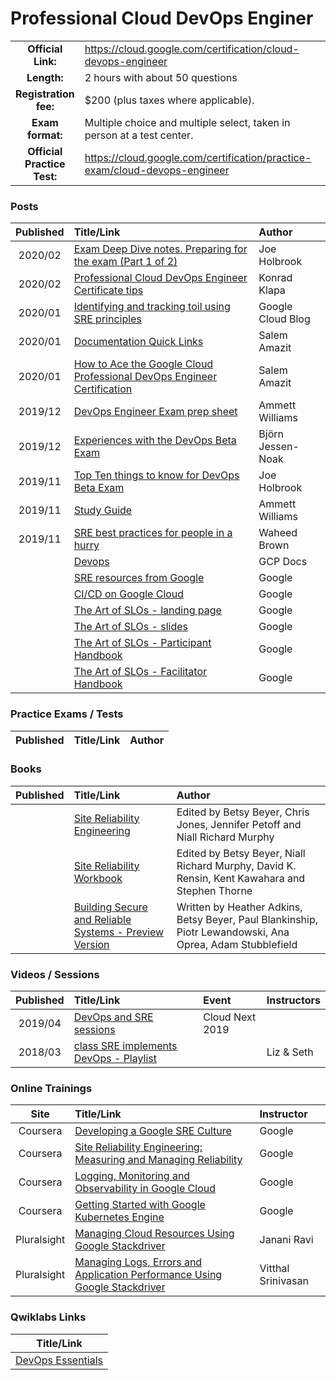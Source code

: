# Professional Cloud DevOps Enginer

| | | |
| :---:         |     :---      |          :--- |
| **Official Link:** | https://cloud.google.com/certification/cloud-devops-engineer | 
| **Length:** | 2 hours with about 50 questions | 
| **Registration fee:** | $200 (plus taxes where applicable). | 
| **Exam format:** | Multiple choice and multiple select, taken in person at a test center. | 
| **Official Practice Test:** | https://cloud.google.com/certification/practice-exam/cloud-devops-engineer | 

### Posts
| Published | Title/Link | Author |
| :---:         |     :---      |          :--- |
| 2020/02 | [Exam Deep Dive notes. Preparing for the exam (Part 1 of 2)](https://myblockchainexperts.org/2020/02/19/gcp-professional-devops-engineer-exam-deep-dive-notes-preparing-for-the-exam-part-1-of-2/) | Joe Holbrook |
| 2020/02 | [Professional Cloud DevOps Engineer Certificate tips](https://gcpfellow.com/2020/02/02/professional-cloud-devops-engineer-certificate-tips/) | Konrad Klapa |
| 2020/01 | [Identifying and tracking toil using SRE principles](https://cloud.google.com/blog/products/management-tools/identifying-and-tracking-toil-using-sre-principles) | Google Cloud Blog |
| 2020/01 | [Documentation Quick Links](https://drive.google.com/file/d/1C3lEJC8mJR6w6fFoSQWRKKY054jltj7f/view) | Salem Amazit |
| 2020/01 | [How to Ace the Google Cloud Professional DevOps Engineer Certification](https://www.linkedin.com/pulse/how-ace-google-cloud-professional-devops-engineer-salem-amazit/) | Salem Amazit |
| 2019/12 | [DevOps Engineer Exam prep sheet](https://www.linkedin.com/pulse/google-cloud-professional-devops-engineer-exam-prep-sheet-williams/?published=t) | Ammett Williams |
| 2019/12 | [Experiences with the DevOps Beta Exam](https://www.linkedin.com/pulse/experiences-google-cloud-platform-devops-beta-exam-bj%25C3%25B6rn-jessen-noak/) | Björn Jessen-Noak |
| 2019/11 | [Top Ten things to know for DevOps Beta Exam](https://myblockchainexperts.org/2019/11/17/top-ten-things-to-know-for-google-cloud-professional-devops-engineer-beta-exam/) | Joe Holbrook |
| 2019/11 | [Study Guide](https://drive.google.com/file/d/1TU8i3-YbJ6xIa1aiaM9-Zf9iLYWl2q2O/view) | Ammett Williams |
| 2019/11 | [SRE best practices for people in a hurry](https://medium.com/@waheedbrown/sre-best-practices-for-people-in-a-hurry-c49f89786b51) | Waheed Brown |
| | [Devops](https://cloud.google.com/devops/) | GCP Docs |
| | [SRE resources from Google](https://landing.google.com/sre/resources/) | Google |
| | [CI/CD on Google Cloud](https://cloud.google.com/docs/ci-cd/) | Google |
| | [The Art of SLOs - landing page](https://landing.google.com/sre/resources/practicesandprocesses/art-of-slos/) | Google |
| | [The Art of SLOs - slides](https://docs.google.com/presentation/d/1qcQ6alG_qUg3qWf733ZsDnTggwzqe4PZICrFXZ1zQZs/edit#slide=id.g75945b48fe_0_0) | Google |
| | [The Art of SLOs - Participant Handbook](https://docs.google.com/document/d/11qMVVdn95tyGvYiVA5HwjlIV750-gYiT-dJCNS0ZPE0/edit) | Google |
| | [The Art of SLOs - Facilitator Handbook](https://docs.google.com/document/d/1S-L2AWwNAgLwhPfPBG5qKww02k9Dj3LcCW0mlI1aURs/edit) | Google |

### Practice Exams / Tests
| Published | Title/Link | Author |
| :---:         |     :---      |          :--- |

### Books
| Published | Title/Link | Author |
| :---:         |     :---      |          :--- |
| | [Site Reliability Engineering](https://landing.google.com/sre/sre-book/toc/index.html) | Edited by Betsy Beyer, Chris Jones, Jennifer Petoff and Niall Richard Murphy |
| | [Site Reliability Workbook](https://landing.google.com/sre/workbook/toc/) | Edited by Betsy Beyer, Niall Richard Murphy, David K. Rensin, Kent Kawahara and Stephen Thorne |
| | [Building Secure and Reliable Systems - Preview Version](https://landing.google.com/sre/resources/foundationsandprinciples/srs-book/) | Written by Heather Adkins, Betsy Beyer, Paul Blankinship, Piotr Lewandowski, Ana Oprea, Adam Stubblefield |

### Videos / Sessions
| Published | Title/Link | Event | Instructors |
| :---:         |     :---      |          :--- |          :--- | 
| 2019/04 | [DevOps and SRE sessions](https://www.youtube.com/playlist?list=PLIivdWyY5sqISlOXDGGK-SeUCvsxtB1c0)  | Cloud Next 2019 | |
| 2018/03 | [class SRE implements DevOps - Playlist](https://www.youtube.com/watch?v=uTEL8Ff1Zvk&list=PLIivdWyY5sqJrKl7D2u-gmis8h9K66qoj)  | | Liz & Seth |

### Online Trainings
| Site | Title/Link | Instructor |
| :---:         |     :---      |          :--- |
| Coursera | [Developing a Google SRE Culture](https://www.coursera.org/learn/developing-a-google-sre-culture) | Google |
| Coursera | [Site Reliability Engineering: Measuring and Managing Reliability](https://www.coursera.org/learn/site-reliability-engineering-slos/home/info) | Google |
| Coursera | [Logging, Monitoring and Observability in Google Cloud](https://www.coursera.org/learn/logging-monitoring-observability-google-cloud) | Google |
| Coursera | [Getting Started with Google Kubernetes Engine](https://www.coursera.org/learn/google-kubernetes-engine/home/info) | Google |
| Pluralsight | [Managing Cloud Resources Using Google Stackdriver](https://app.pluralsight.com/library/courses/google-stackdriver-managing-cloud-resources/table-of-contents) | Janani Ravi |
| Pluralsight | [Managing Logs, Errors and Application Performance Using Google Stackdriver](https://app.pluralsight.com/library/courses/google-stackdriver-managing-logs-errors-application-performance/table-of-contents) | Vitthal Srinivasan |

### Qwiklabs Links
|  Title/Link  |
| :---:         |
| [DevOps Essentials](https://google.qwiklabs.com/quests/96) | 
